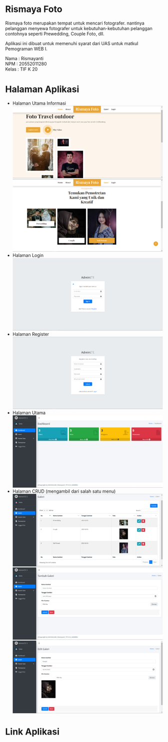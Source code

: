 # Rismaya Foto

Rismaya foto merupakan tempat untuk mencari fotografer. nantinya pelanggan menyewa fotografer untuk kebutuhan-kebutuhan pelanggan contohnya seperti Prewedding, Couple Foto, dll.

Aplikasi ini dibuat untuk memenuhi syarat dari UAS untuk matkul Pemograman WEB I.

Nama : Rismayanti<br>
NPM  : 20552011280<br>
Kelas : TIF K 20<br> 

# Halaman Aplikasi
 - Halaman Utama Informasi
 ![Halaman Utama Informasi](admin/dist/img/screenshoot/halamanutama.png)
 ![Halaman Utama Informasi](admin/dist/img/screenshoot/galeriutama.png)
 - Halaman Login
 ![Halaman Login](admin/dist/img/screenshoot/login.png)
 - Halaman Register
 ![Halaman Register](admin/dist/img/screenshoot/register.png)
 - Halaman Utama
 ![Halaman Utama](admin/dist/img/screenshoot/halamanhome.png)
 - Halaman CRUD (mengambil dari salah satu menu)
 ![Halaman Utama](admin/dist/img/screenshoot/galeri.png)
 ![Halaman Utama](admin/dist/img/screenshoot/tambahgaleri.png)
 ![Halaman Utama](admin/dist/img/screenshoot/editgaleri.png)


# Link Aplikasi
